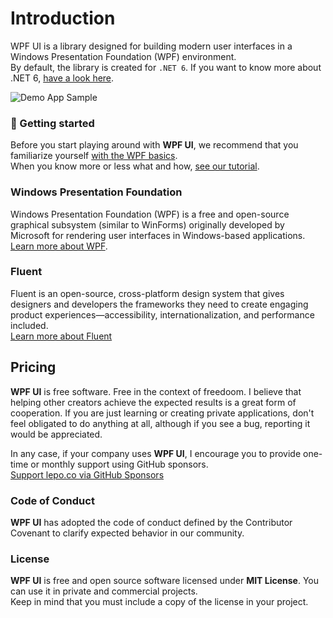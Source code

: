 # Introduction

WPF UI is a library designed for building modern user interfaces in a Windows Presentation Foundation (WPF) environment.  
By default, the library is created for `.NET 6`. If you want to know more about .NET 6, [have a look here](https://docs.microsoft.com/en-us/dotnet/core/whats-new/dotnet-6).

![Demo App Sample](https://user-images.githubusercontent.com/13592821/166259110-0fb98120-fe34-4e6d-ab92-9f72ad7113c3.png)

### 🚀 Getting started

Before you start playing around with **WPF UI**, we recommend that you familiarize yourself [with the WPF basics](https://docs.microsoft.com/en-us/dotnet/desktop/wpf/get-started/create-app-visual-studio?view=netdesktop-6.0).  
When you know more or less what and how, [see our tutorial](https://wpfui.lepo.co/tutorial/tutorial.html).

### Windows Presentation Foundation

Windows Presentation Foundation (WPF) is a free and open-source graphical subsystem (similar to WinForms) originally developed by Microsoft for rendering user interfaces in Windows-based applications.  
[Learn more about WPF](https://github.com/dotnet/wpf).

### Fluent

Fluent is an open-source, cross-platform design system that gives designers and developers the frameworks they need to create engaging product experiences—accessibility, internationalization, and performance included.  
[Learn more about Fluent](https://www.microsoft.com/design/fluent/#/)

## Pricing

**WPF UI** is free software. Free in the context of freedoom. I believe that helping other creators achieve the expected results is a great form of cooperation. If you are just learning or creating private applications, don't feel obligated to do anything at all, although if you see a bug, reporting it would be appreciated.

In any case, if your company uses **WPF UI**, I encourage you to provide one-time or monthly support using GitHub sponsors.  
[Support lepo.co via GitHub Sponsors](https://github.com/sponsors/lepoco)

### Code of Conduct

**WPF UI** has adopted the code of conduct defined by the Contributor Covenant to clarify expected behavior in our community.

### License

**WPF UI** is free and open source software licensed under **MIT License**. You can use it in private and commercial projects.  
Keep in mind that you must include a copy of the license in your project.
